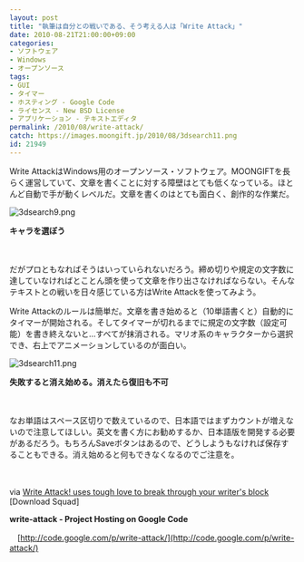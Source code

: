 ```yaml
---
layout: post
title: "執筆は自分との戦いである、そう考える人は「Write Attack」"
date: 2010-08-21T21:00:00+09:00
categories:
- ソフトウェア
- Windows
- オープンソース
tags: 
- GUI
- タイマー
- ホスティング - Google Code
- ライセンス - New BSD License
- アプリケーション - テキストエディタ
permalink: /2010/08/write-attack/
catch: https://images.moongift.jp/2010/08/3dsearch11.png
id: 21949
---
```

Write AttackはWindows用のオープンソース・ソフトウェア。MOONGIFTを長らく運営していて、文章を書くことに対する障壁はとても低くなっている。ほとんど自動で手が動くレベルだ。文章を書くのはとても面白く、創作的な作業だ。

  

![3dsearch9.png](https://images.moongift.jp/2010/08/3dsearch9.png)  
  
**キャラを選ぼう**

  

　

  

だがプロともなればそうはいっていられないだろう。締め切りや規定の文字数に達していなければとことん頭を使って文章を作り出さなければならない。そんなテキストとの戦いを日々感じている方はWrite Attackを使ってみよう。

  
<!--more-->

Write Attackのルールは簡単だ。文章を書き始めると（10単語書くと）自動的にタイマーが開始される。そしてタイマーが切れるまでに規定の文字数（設定可能）を書き終えないと…すべてが抹消される。マリオ系のキャラクターから選択でき、右上でアニメーションしているのが面白い。

  

![3dsearch11.png](https://images.moongift.jp/2010/08/3dsearch11.png)  
  
**失敗すると消え始める。消えたら復旧も不可**

  

　

  

なお単語はスペース区切りで数えているので、日本語ではまずカウントが増えないので注意してほしい。英文を書く方にお勧めするか、日本語版を開発する必要があるだろう。もちろんSaveボタンはあるので、どうしようもなければ保存することもできる。消え始めると何もできなくなるのでご注意を。

  

　

  

via [Write Attack! uses tough love to break through your writer's block](http://www.downloadsquad.com/2010/08/12/write-attack-uses-tough-love-to-break-through-your-writers-blo/) [Download Squad]

  

**write-attack - Project Hosting on Google Code**  
  
　[http://code.google.com/p/write-attack/](http://code.google.com/p/write-attack/)

  
